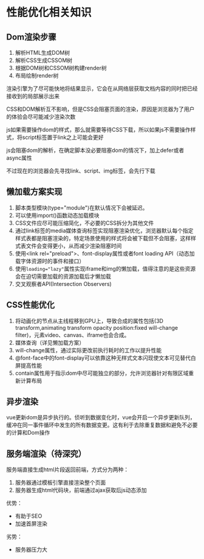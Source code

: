 # 性能优化相关知识
## Dom渲染步骤

1. 解析HTML生成DOM树
2. 解析CSS生成CSSOM树
3. 根据DOM树和CSSOM树构建render树
4. 布局绘制render树

渲染引擎为了尽可能快地将结果显示，它会在从网络层获取文档内容的同时把已经接收到的局部展示出来

CSS和DOM解析互不影响，但是CSS会阻塞页面的渲染，原因是浏览器为了用户的体验会尽可能减少渲染次数

js如果需要操作dom的样式，那么就需要等待CSS下载，所以如果js不需要操作样式，将script标签置于link之上可能会更好

js会阻塞dom的解析，在确定脚本没必要阻塞dom的情况下，加上defer或者async属性

不过现在的浏览器会先寻找link、script、img标签，会先行下载

## 懒加载方案实现

1. 脚本类型模块(type="module")在默认情况下会被延迟。
2. 可以使用import()函数动态加载模块
3. CSS文件应尽可能压缩简化，不必要的CSS拆分为其他文件
4. 通过link标签的media媒体查询标签实现阻塞渲染优化，浏览器默认每个指定样式表都是阻塞渲染的，特定场景使用的样式将会被下载但不会阻塞，这样样式表文件会变得更小，从而减少渲染阻塞时间
5. 使用\<link rel="preload"\>、font-display属性或者font loading API（动态加载字体资源时的事件和接口）
6. 使用`loading="lazy"`属性实现iframe和img的懒加载，值得注意的是这些资源会在迫切需要加载的资源加载后才懒加载
7. 交叉观察者API(Intersection Observers)


## CSS性能优化

1. 将动画化的节点从主线程移到GPU上，导致合成的属性包括(3D transform,animating transform opacity position:fixed will-change filter)，元素video、canvas、iframe也会合成。
2. 媒体查询（详见懒加载方案）
3. will-change属性，通过实际更改前执行耗时的工作以提升性能
4. @font-face中的font-display可以依靠这种无样式文本闪现使文本可见替代白屏提高性能
5. contain属性用于指示dom中尽可能独立的部分，允许浏览器针对有限区域重新计算布局

## 异步渲染

vue更新dom是异步执行的。侦听到数据变化时，vue会开启一个异步更新队列，缓冲在同一事件循环中发生的所有数据变更。这有利于去除重复数据和避免不必要的计算和Dom操作

## 服务端渲染（待深究）

服务端直接生成html片段返回前端，方式分为两种：

1. 服务器通过模板引擎直接渲染整个页面
2. 服务器生成html代码块，前端通过ajax获取后js动态添加

优势：
* 有助于SEO
* 加速首屏渲染

劣势：
* 服务器压力大